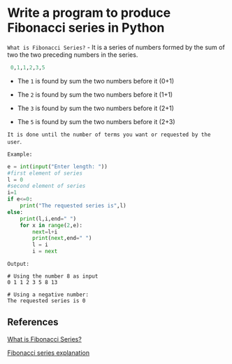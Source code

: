 # Write a program to produce Fibonacci series in Python

`What is Fibonacci Series?` - It is a series of numbers formed by the sum of two  the two preceding numbers in the series.

```python
 0,1,1,2,3,5
```

* The `1` is found by sum the two numbers before it (0+1)

* The `2` is found by sum the two numbers before it (1+1)

* The `3` is found by sum the two numbers before it (2+1)

* The `5` is found by sum the two numbers before it (2+3)

`It is done until the number of terms you want or requested by the user`.

`Example:`

```python
e = int(input("Enter length: "))
#first element of series
l = 0  
#second element of series                                      
i=1                                       
if e<=0:
    print("The requested series is",l)
else:
    print(l,i,end=" ")
    for x in range(2,e):
        next=l+i                           
        print(next,end=" ")
        l = i
        i = next
```

`Output:`

```text
# Using the number 8 as input
0 1 1 2 3 5 8 13

# Using a negative number:
The requested series is 0
```

## References

[What is Fibonacci Series?](https://www.edureka.co/blog/python-fibonacci-series/)

[Fibonacci series explanation](https://www.pythonpool.com/fibonacci-series-in-python/)
